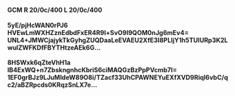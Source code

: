 #### GCM R 20/0c/400 L 20/0c/400
**5yE/pjHcWAN0rPJ6**<br/>**HVEwLmWXHZznEdbdFxER4R9l+SvO9l9QOM0nJg6mEv4=**<br/>**UNL4+JMWCjajykTkGyhgZUQDaaLeEVAEU2XfE3I8PLIjY1h5TUlURp3K2LwulZWFKDfFBYTHtzeAEk6G...**<br/><br/>
**8HSWxk6qZteVhH1a**<br/>**lB4ExWQ+n7ZbskngnhcKbriS6ciMAQGzBzPpPVcmb7I=**<br/>**1EF0grBJz9LJuMIdeW89O8i/TZacf33UhCPAWNEYuEXfXVD9Riql6vbC/qc2/aBZRpcds0KRqzSnLX7e...**